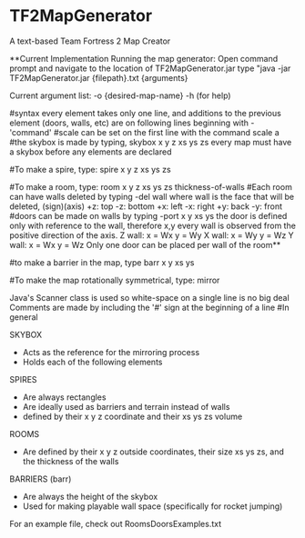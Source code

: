 TF2MapGenerator
===============

A text-based Team Fortress 2 Map Creator

**Current Implementation
Running the map generator:
Open command prompt and navigate to the location of TF2MapGenerator.jar
type "java -jar TF2MapGenerator.jar {filepath}.txt {arguments}

Current argument list:
-o {desired-map-name}
-h (for help)

#syntax
every element takes only one line, and additions to the previous element (doors, walls, etc) are on following lines beginning with -'command'
#scale can be set on the first line with the command
scale a
#the skybox is made by typing,
skybox x y z xs ys zs
every map must have a skybox before any elements are declared

#To make a spire, type:
spire x y z xs ys zs

#To make a room, type:
room x y z xs ys zs thickness-of-walls
#Each room can have walls deleted by typing
-del wall
where wall is the face that will be deleted, (sign)(axis)
 +z: top -z: bottom +x: left -x: right +y: back -y: front
#doors can be made on walls by typing 
-port x y xs ys
 the door is defined only with reference to the wall, therefore x,y
 every wall is observed from the positive direction of the axis.
 Z wall: x = Wx y = Wy
 X wall: x = Wy y = Wz
 Y wall: x = Wx y = Wz
Only one door can be placed per wall of the room**

#to make a barrier in the map, type
barr x y xs ys

#To make the map rotationally symmetrical, type:
mirror

Java's Scanner class is used so white-space on a single line is no big deal
Comments are made by including the '#' sign at the beginning of a line
#In general

SKYBOX
- Acts as the reference for the mirroring process
- Holds each of the following elements

SPIRES
- Are always rectangles
- Are ideally used as barriers and terrain instead of walls
- defined by their x y z coordinate and their xs ys zs volume

ROOMS
- Are defined by their x y z outside coordinates,
	their size xs ys zs, and the thickness of the walls

BARRIERS (barr)
- Are always the height of the skybox
- Used for making playable wall space (specifically for rocket jumping)

For an example file, check out RoomsDoorsExamples.txt
